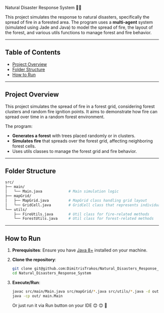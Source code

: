 Natural Disaster Response System 🌲🔥 

This project simulates the response to natural disasters, specifically the spread of fire in a forested area. The program uses a **multi-agent** system (simulated using Jade and Java) to model the spread of fire, the layout of the forest, and various utils functions to manage forest and fire behavior.

---

## Table of Contents

- [Project Overview](#project-overview)
- [Folder Structure](#folder-structure)
- [How to Run](#how-to-run)

---

## Project Overview

This project simulates the spread of fire in a forest grid, considering forest clusters and random fire ignition points. It aims to demonstrate how fire can spread over time in a random forest environment.

The program:

- **Generates a forest** with trees placed randomly or in clusters.
- **Simulates fire** that spreads over the forest grid, affecting neighboring forest cells.
- Uses utils classes to manage the forest grid and fire behavior.

---

## Folder Structure

```bash
src/
├── main/
│   └── Main.java            # Main simulation logic
├── mapGrid/
│   ├── MapGrid.java         # MapGrid class handling grid layout
│   └── GridCell.java        # GridCell class that represents individual cells on the map
└── utils/
    ├── FireUtils.java       # Util class for fire-related methods
    └── ForestUtils.java     # Util class for forest-related methods
```

---

## How to Run

1. **Prerequisites**: Ensure you have [Java 8+](https://www.oracle.com/java/technologies/javase-jdk8-downloads.html) installed on your machine.

2. **Clone the repository**:
   ```bash
   git clone git@github.com:DimitrisTrakos/Natural_Disasters_Response_System.git
   cd Natural_Disasters_Response_System
   ```
3. **Execute/Run**:
    ```bash
    javac src/main/Main.java src/mapGrid/*.java src/utils/*.java -d out/
    java -cp out/ main.Main
    ```
    Or just run it via Run button on your IDE  😊 😊 🚀 

